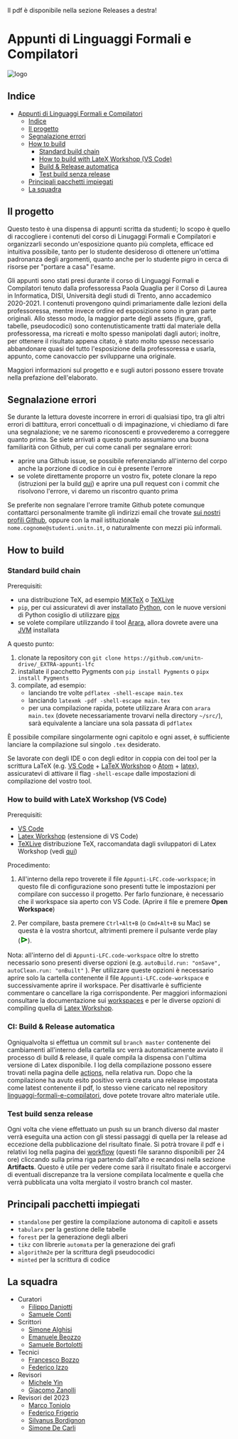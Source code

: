  Il pdf è disponibile nella sezione Releases a destra!


# Appunti di Linguaggi Formali e Compilatori

![logo](src/chapters/titlepage/images/logo-unitn.png)

## Indice

- [Appunti di Linguaggi Formali e Compilatori](#appunti-di-linguaggi-formali-e-compilatori)
  - [Indice](#indice)
  - [Il progetto](#il-progetto)
  - [Segnalazione errori](#segnalazione-errori)
  - [How to build](#how-to-build)
    - [Standard build chain](#standard-build-chain)
    - [How to build with LateX Workshop (VS Code)](#how-to-build-with-latex-workshop-vs-code)
    - [Build & Release automatica](#ci-build--release-automatica)
    - [Test build senza release](#test-build-senza-release)
  - [Principali pacchetti impiegati](#principali-pacchetti-impiegati)
  - [La squadra](#la-squadra)

## Il progetto

Questo testo è una dispensa di appunti scritta da studenti; lo scopo è quello di raccogliere i contenuti del corso di Linugaggi Formali e Compilatori e organizzarli secondo un'esposizione quanto più completa, efficace ed intuitiva possibile, tanto per lo studente desideroso di ottenere un'ottima padronanza degli argomenti, quanto anche per lo studente pigro in cerca di risorse per "portare a casa" l'esame.

Gli appunti sono stati presi durante il corso di Linguaggi Formali e Compilatori tenuto dalla professoressa Paola Quaglia per il Corso di Laurea in Informatica, DISI, Università degli studi di Trento, anno accademico 2020-2021. I contenuti provengono quindi primariamente dalle lezioni della professoressa, mentre invece ordine ed esposizione sono in gran parte originali. Allo stesso modo, la maggior parte degli assets (figure, grafi, tabelle, pseudocodici) sono contenutisticamente tratti dal materiale della professoressa, ma ricreati e molto spesso manipolati dagli autori; inoltre, per ottenere il risultato appena citato, è stato molto spesso necessario abbandonare quasi del tutto l'esposizione della professoressa e usarla, appunto, come canovaccio per svilupparne una originale.

Maggiori informazioni sul progetto e e sugli autori possono essere trovate nella prefazione dell'elaborato.

## Segnalazione errori

Se durante la lettura doveste incorrere in errori di qualsiasi tipo, tra gli altri errori di battitura, errori concettuali o di impaginazione, vi chiediamo di fare una segnalazione; ve ne saremo riconoscenti e provvederemo a correggere quanto prima. Se siete arrivati a questo punto assumiamo una buona familiarità con Github, per cui come canali per segnalare errori:

- aprire una Github issue, se possibile referenziando all'interno del corpo anche la porzione di codice in cui è presente l'errore
- se volete direttamente proporre un vostro fix, potete clonare la repo (istruzioni per la build [qui](#how-to-build)) e aprire una pull request con i commit che risolvono l'errore, vi daremo un riscontro quanto prima

Se preferite non segnalare l'errore tramite Github potete comunque contattarci personalmente tramite gli indirizzi email che trovate [sui nostri profili Github](#la-squadra), oppure con la mail istituzionale `nome.cognome@studenti.unitn.it`, o naturalmente con mezzi più informali.

## How to build

### Standard build chain

Prerequisiti:

- una distribuzione TeX, ad esempio [MiKTeX](https://miktex.org/) o [TeXLive](http://tug.org/texlive/)
- `pip`, per cui assicuratevi di aver installato [Python](https://www.python.org/), con le nuove versioni di Python cosiglio di utilizzare [pipx](https://github.com/pypa/pipx)
- se volete compilare utilizzando il tool [Arara](https://gitlab.com/islandoftex/arara/), allora dovrete avere una [JVM](https://www.java.com/) installata

A questo punto:

1. clonate la repository con `git clone https://github.com/unitn-drive/_EXTRA-appunti-lfc`
2. installate il pacchetto Pygments con `pip install Pygments` o `pipx install Pygments`
3. compilate, ad esempio:
   - lanciando tre volte `pdflatex -shell-escape main.tex`
   - lanciando `latexmk -pdf -shell-escape main.tex`
   - per una compilazione rapida, potete utilizzare Arara con `arara main.tex` (dovete necessariamente trovarvi nella directory `~/src/`), sarà equivalente a lanciare una sola passata di `pdflatex`

È possibile compilare singolarmente ogni capitolo e ogni asset, è sufficiente lanciare la compilazione sul singolo `.tex` desiderato.

Se lavorate con degli IDE o con degli editor in coppia con dei tool per la scrittura LaTeX (e.g. [VS Code](https://code.visualstudio.com) + [LaTeX Workshop](https://marketplace.visualstudio.com/items?itemName=James-Yu.latex-workshop) o [Atom](https://atom.io) + [latex](https://atom.io/packages/latex)), assicuratevi di attivare il flag `-shell-escape` dalle impostazioni di compilazione del vostro tool.

### How to build with LateX Workshop (VS Code)

Prerequisiti:

- [VS Code](https://code.visualstudio.com)
- [Latex Workshop](https://marketplace.visualstudio.com/items?itemName=James-Yu.latex-workshop) (estensione di VS Code)
- [TeXLive](http://tug.org/texlive/) distribuzione TeX, raccomandata dagli sviluppatori di Latex Workshop (vedi [qui](https://github.com/James-Yu/LaTeX-Workshop/wiki/Install#requirements))

Procedimento:

1. All'interno della repo troverete il file `Appunti-LFC.code-workspace`; in questo file di configurazione sono presenti tutte le impostazioni per compilare con successo il progetto. Per farlo funzionare, è necessario che il workspace sia aperto con VS Code. (Aprire il file e premere **Open Workspace**)

2. Per compilare, basta premere `Ctrl+Alt+B` (o `Cmd+Alt+B` su Mac) se questa è la vostra shortcut, altrimenti premere il pulsante verde play (<span style="color:green;font-weight:700;font-size:20px">⊳</span>).

Nota: all'interno del di `Appunti-LFC.code-workspace` oltre lo stretto necessario sono presenti diverse opzioni (e.g. `autoBuild.run: "onSave", autoClean.run: "onBuilt"` ).
Per utilizzare queste opzioni è necessario aprire solo la cartella contenente il file `Appunti-LFC.code-workspace` e successivamente aprire il workspace.
Per disattivarle è sufficiente commentare o cancellare la riga corrispondente.
Per maggiori informazioni consultare la documentazione sui [workspaces](https://code.visualstudio.com/docs/editor/multi-root-workspaces) e per le diverse opzioni di compiling quella di [Latex Workshop](https://github.com/James-Yu/LaTeX-Workshop/wiki/Compile).

### CI: Build & Release automatica

Ogniqualvolta si effettua un commit sul `branch master` contenente dei cambiamenti all'interno della cartella src
verrà automaticamente avviato il processo di build & release, il quale compila la dispensa con l'ultima versione di Latex disponibile. I log della compilazione possono essere trovati nella pagina delle [actions](https://github.com/unitn-drive/_EXTRA-appunti-lfc/actions), nella relativa run. Dopo che la compilazione ha avuto esito positivo
verrà creata una release impostata come latest contenente il pdf, lo stesso viene caricato nel repository [linguaggi-formali-e-compilatori](https://github.com/unitn-drive/linguaggi-formali-e-compilatori), dove potete
trovare altro materiale utile.

### Test build senza release

Ogni volta che viene effettuato un push su un branch diverso dal master verrà eseguita una action con gli stessi passaggi di quella per la release ad
eccezione della pubblicazione del risultato finale. Si potrà trovare il pdf e i relativi log nella pagina dei [workflow](https://github.com/unitn-drive/_EXTRA-appunti-lfc/actions/workflows/testBuild.yml) (questi file saranno disponibili per 24 ore) cliccando sulla prima riga partendo dall'alto e recandosi nella sezione **Artifacts**.
Questo è utile per vedere come sarà il risultato finale e accorgervi di eventuali discrepanze tra la versione compilata localmente e quella che verrà pubblicata una volta mergiato il vostro branch col master.

## Principali pacchetti impiegati

- `standalone` per gestire la compilazione autonoma di capitoli e assets
- `tabularx` per la gestione delle tabelle
- `forest` per la generazione degli alberi
- `tikz` con librerie `automata` per la generazione dei grafi
- `algorithm2e` per la scrittura degli pseudocodici
- `minted` per la scrittura di codice

## La squadra

- Curatori
  - [Filippo Daniotti](https://github.com/filippodaniotti)
  - [Samuele Conti](https://github.com/samaretas)
- Scrittori
  - [Simone Alghisi](https://github.com/Simone-Alghisi)
  - [Emanuele Beozzo](https://github.com/emanuelebeozzo)
  - [Samuele Bortolotti](https://github.com/samuelebortolotti)
- Tecnici
  - [Francesco Bozzo](https://github.com/FrancescoBozzo)
  - [Federico Izzo](https://github.com/fedeizzo)
- Revisori
  - [Michele Yin](https://github.com/BigEmperor26)
  - [Giacomo Zanolli](https://github.com/civts)
- Revisori del 2023
  - [Marco Toniolo](https://github.com/Toniolo-Marco)
  - [Federico Frigerio](https://github.com/FrostWalk)
  - [Silvanus Bordignon](https://github.com/silvanusbordignon)
  - [Simone De Carli](https://github.com/Congiuntivo)
